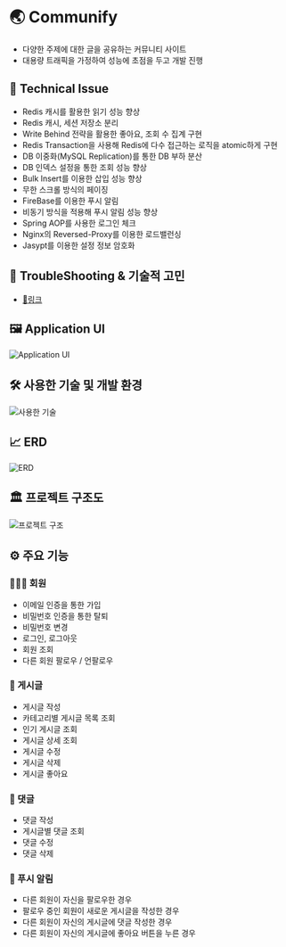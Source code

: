 # 🌏 Communify

- 다양한 주제에 대한 글을 공유하는 커뮤니티 사이트
- 대용량 트래픽을 가정하여 성능에 초점을 두고 개발 진행

## 🎯 Technical Issue

- Redis 캐시를 활용한 읽기 성능 향상
- Redis 캐시, 세션 저장소 분리
- Write Behind 전략을 활용한 좋아요, 조회 수 집계 구현
- Redis Transaction을 사용해 Redis에 다수 접근하는 로직을 atomic하게 구현
- DB 이중화(MySQL Replication)를 통한 DB 부하 분산
- DB 인덱스 설정을 통한 조회 성능 향상
- Bulk Insert를 이용한 삽입 성능 향상
- 무한 스크롤 방식의 페이징
- FireBase를 이용한 푸시 알림
- 비동기 방식을 적용해 푸시 알림 성능 향상
- Spring AOP를 사용한 로그인 체크
- Nginx의 Reversed-Proxy를 이용한 로드밸런싱
- Jasypt를 이용한 설정 정보 암호화

## 🤔 TroubleShooting & 기술적 고민

- [🔗링크](https://github.com/steve7867/Communify/wiki/%F0%9F%A4%94-TroubleShooting-&-%EA%B8%B0%EC%88%A0%EC%A0%81-%EA%B3%A0%EB%AF%BC)

## 🖼️ Application UI

![Application UI](https://github.com/steve7867/Communify/assets/115217247/d07f70ec-d9d6-424b-a4c2-e642b4dcc2e5)

## 🛠️ 사용한 기술 및 개발 환경

![사용한 기술](https://github.com/steve7867/Communify/assets/115217247/71878398-22b2-4abe-a264-678502750af1)

## 📈 ERD

![ERD](https://github.com/steve7867/Communify/assets/115217247/118ce712-0242-4959-9bc1-70b83b105481)

## 🏛️ 프로젝트 구조도

![프로젝트 구조](https://github.com/steve7867/Communify/assets/115217247/aeaccf2d-73eb-49d5-89da-47862b9eb6b3)

## ⚙️ 주요 기능

### 🙋🏻‍♂️ 회원

- 이메일 인증을 통한 가입
- 비밀번호 인증을 통한 탈퇴
- 비밀번호 변경
- 로그인, 로그아웃
- 회원 조회
- 다른 회원 팔로우 / 언팔로우

### 📝 게시글

- 게시글 작성
- 카테고리별 게시글 목록 조회
- 인기 게시글 조회
- 게시글 상세 조회
- 게시글 수정
- 게시글 삭제
- 게시글 좋아요

### 💬 댓글

- 댓글 작성
- 게시글별 댓글 조회
- 댓글 수정
- 댓글 삭제

### 🔔 푸시 알림

- 다른 회원이 자신을 팔로우한 경우
- 팔로우 중인 회원이 새로운 게시글을 작성한 경우
- 다른 회원이 자신의 게시글에 댓글 작성한 경우
- 다른 회원이 자신의 게시글에 좋아요 버튼을 누른 경우
